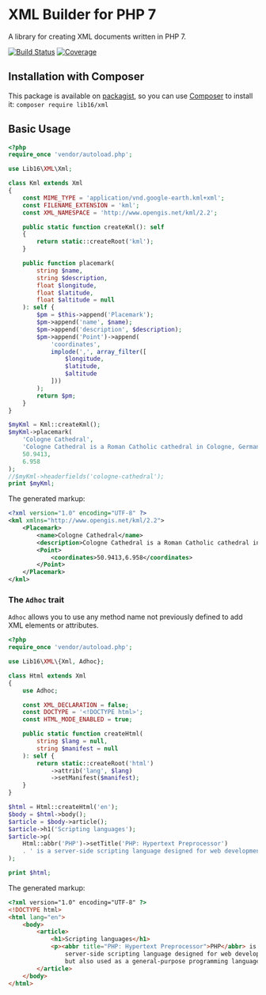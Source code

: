 # XML Builder for PHP 7
A library for creating XML documents written in PHP 7.

[![Build Status](https://travis-ci.com/lib16/xml-builder-php.svg?branch=master)](https://travis-ci.com/lib16/xml-builder-php)
[![Coverage](https://codecov.io/gh/lib16/xml-builder-php/branch/master/graph/badge.svg)](https://codecov.io/gh/lib16/xml-builder-php)

## Installation with Composer
This package is available on [packagist](https://packagist.org/packages/lib16/xml),
so you can use [Composer](https://getcomposer.org) to install it:
```composer require lib16/xml```

## Basic Usage
```php
<?php
require_once 'vendor/autoload.php';

use Lib16\XML\Xml;

class Kml extends Xml
{
    const MIME_TYPE = 'application/vnd.google-earth.kml+xml';
    const FILENAME_EXTENSION = 'kml';
    const XML_NAMESPACE = 'http://www.opengis.net/kml/2.2';

    public static function createKml(): self
    {
        return static::createRoot('kml');
    }

    public function placemark(
        string $name,
        string $description,
        float $longitude,
        float $latitude,
        float $altitude = null
    ): self {
        $pm = $this->append('Placemark');
        $pm->append('name', $name);
        $pm->append('description', $description);
        $pm->append('Point')->append(
            'coordinates',
            implode(',', array_filter([
                $longitude,
                $latitude,
                $altitude
            ]))
        );
        return $pm;
    }
}

$myKml = Kml::createKml();
$myKml->placemark(
    'Cologne Cathedral',
    'Cologne Cathedral is a Roman Catholic cathedral in Cologne, Germany.',
    50.9413,
    6.958
);
//$myKml->headerfields('cologne-cathedral');
print $myKml;
```

The generated markup:

```xml
<?xml version="1.0" encoding="UTF-8" ?>
<kml xmlns="http://www.opengis.net/kml/2.2">
    <Placemark>
        <name>Cologne Cathedral</name>
        <description>Cologne Cathedral is a Roman Catholic cathedral in Cologne, Germany.</description>
        <Point>
            <coordinates>50.9413,6.958</coordinates>
        </Point>
    </Placemark>
</kml>
```


### The `Adhoc` trait

`Adhoc` allows you to use any method name not previously defined to add XML elements or attributes.

```php
<?php
require_once 'vendor/autoload.php';

use Lib16\XML\{Xml, Adhoc};

class Html extends Xml
{
    use Adhoc;

    const XML_DECLARATION = false;
    const DOCTYPE = '<!DOCTYPE html>';
    const HTML_MODE_ENABLED = true;

    public static function createHtml(
        string $lang = null,
        string $manifest = null
    ): self {
        return static::createRoot('html')
            ->attrib('lang', $lang)
            ->setManifest($manifest);
    }
}

$html = Html::createHtml('en');
$body = $html->body();
$article = $body->article();
$article->h1('Scripting languages');
$article->p(
    Html::abbr('PHP')->setTitle('PHP: Hypertext Preprocessor')
    . ' is a server-side scripting language designed for web development but also used as a general-purpose programming language.'
);

print $html;
```

The generated markup:

```html
<?xml version="1.0" encoding="UTF-8" ?>
<!DOCTYPE html>
<html lang="en">
    <body>
        <article>
            <h1>Scripting languages</h1>
            <p><abbr title="PHP: Hypertext Preprocessor">PHP</abbr> is a
                server-side scripting language designed for web development
                but also used as a general-purpose programming language.</p>
        </article>
    </body>
</html>
```

